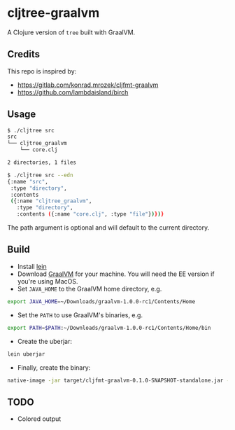 
# cljtree-graalvm

A Clojure version of `tree` built with GraalVM.

## Credits

This repo is inspired by:

- https://gitlab.com/konrad.mrozek/cljfmt-graalvm
- https://github.com/lambdaisland/birch

## Usage

```sh
$ ./cljtree src
src
└── cljtree_graalvm
    └── core.clj

2 directories, 1 files

$ ./cljtree src --edn
{:name "src",
 :type "directory",
 :contents
 ({:name "cljtree_graalvm",
   :type "directory",
   :contents ({:name "core.clj", :type "file"})})}
```

The path argument is optional and will default to the current directory.

## Build

- Install [lein](https://leiningen.org/)
- Download [GraalVM](http://www.graalvm.org/downloads/) for your machine. You will need the EE version if you're using MacOS.
- Set `JAVA_HOME` to the GraalVM home directory, e.g.

```sh
export JAVA_HOME=~/Downloads/graalvm-1.0.0-rc1/Contents/Home
```
    
- Set the `PATH` to use GraalVM's binaries, e.g.

```sh
export PATH=$PATH:~/Downloads/graalvm-1.0.0-rc1/Contents/Home/bin
```

- Create the uberjar:

```sh
lein uberjar
```

- Finally, create the binary:

``` sh
native-image -jar target/cljfmt-graalvm-0.1.0-SNAPSHOT-standalone.jar -H:Name="cljtree -H:+ReportUnsupportedElementsAtRuntime"
```

## TODO

- Colored output

